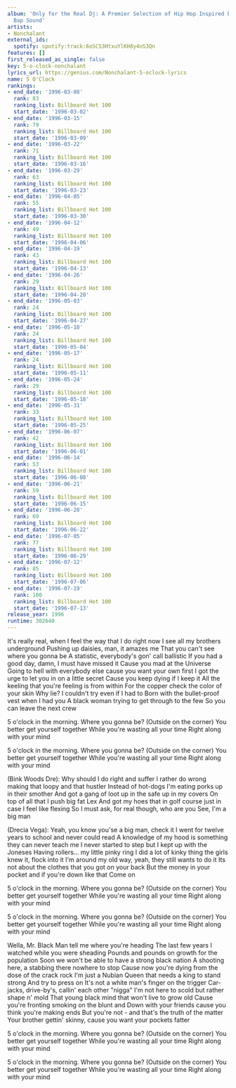 ```yaml
---
album: 'Only for the Real Dj: A Premier Selection of Hip Hop Inspired by the Boom
  Bap Sound'
artists:
- Nonchalant
external_ids:
  spotify: spotify:track:6oSCS3HtxuYlKH8y4nS3Qn
features: []
first_released_as_single: false
key: 5-o-clock-nonchalant
lyrics_url: https://genius.com/Nonchalant-5-oclock-lyrics
name: 5 O'Clock
rankings:
- end_date: '1996-03-08'
  rank: 83
  ranking_list: Billboard Hot 100
  start_date: '1996-03-02'
- end_date: '1996-03-15'
  rank: 79
  ranking_list: Billboard Hot 100
  start_date: '1996-03-09'
- end_date: '1996-03-22'
  rank: 71
  ranking_list: Billboard Hot 100
  start_date: '1996-03-16'
- end_date: '1996-03-29'
  rank: 63
  ranking_list: Billboard Hot 100
  start_date: '1996-03-23'
- end_date: '1996-04-05'
  rank: 55
  ranking_list: Billboard Hot 100
  start_date: '1996-03-30'
- end_date: '1996-04-12'
  rank: 49
  ranking_list: Billboard Hot 100
  start_date: '1996-04-06'
- end_date: '1996-04-19'
  rank: 43
  ranking_list: Billboard Hot 100
  start_date: '1996-04-13'
- end_date: '1996-04-26'
  rank: 29
  ranking_list: Billboard Hot 100
  start_date: '1996-04-20'
- end_date: '1996-05-03'
  rank: 24
  ranking_list: Billboard Hot 100
  start_date: '1996-04-27'
- end_date: '1996-05-10'
  rank: 24
  ranking_list: Billboard Hot 100
  start_date: '1996-05-04'
- end_date: '1996-05-17'
  rank: 24
  ranking_list: Billboard Hot 100
  start_date: '1996-05-11'
- end_date: '1996-05-24'
  rank: 29
  ranking_list: Billboard Hot 100
  start_date: '1996-05-18'
- end_date: '1996-05-31'
  rank: 33
  ranking_list: Billboard Hot 100
  start_date: '1996-05-25'
- end_date: '1996-06-07'
  rank: 42
  ranking_list: Billboard Hot 100
  start_date: '1996-06-01'
- end_date: '1996-06-14'
  rank: 53
  ranking_list: Billboard Hot 100
  start_date: '1996-06-08'
- end_date: '1996-06-21'
  rank: 59
  ranking_list: Billboard Hot 100
  start_date: '1996-06-15'
- end_date: '1996-06-28'
  rank: 69
  ranking_list: Billboard Hot 100
  start_date: '1996-06-22'
- end_date: '1996-07-05'
  rank: 77
  ranking_list: Billboard Hot 100
  start_date: '1996-06-29'
- end_date: '1996-07-12'
  rank: 85
  ranking_list: Billboard Hot 100
  start_date: '1996-07-06'
- end_date: '1996-07-19'
  rank: 100
  ranking_list: Billboard Hot 100
  start_date: '1996-07-13'
release_year: 1996
runtime: 302640
---
```

It's really real, when I feel the way that I do right now
I see all my brothers underground
Pushing up daisies, man, it amazes me
That you can't see where you gonna be
A statistic, everybody's gon' call ballistic
If you had a good day, damn, I must have missed it
Cause you mad at the Universe
Going to hell with everybody else cause you want your own first
I got the urge to let you in on a little secret
Cause you keep dying if I keep it
All the keeling that you're feeling is from within
For the copper check the color of your skin
Why lie? I couldn't try even if I had to
Born with the bullet-proof vest when I had you
A black woman trying to get through to the few
So you can leave the next crew

5 o'clock in the morning. Where you gonna be?
(Outside on the corner)
You better get yourself together
While you're wasting all your time
Right along with your mind

5 o'clock in the morning. Where you gonna be?
(Outside on the corner)
You better get yourself together
While you're wasting all your time
Right along with your mind

(Bink Woods Dre):
Why should I do right and suffer
I rather do wrong making that loopy and that hustler
Instead of hot-dogs I'm eating porks up in their smother
And got a gang of loot up in the safe up in my covers
On top of all that I push big fat Lex
And got my hoes that in golf course just in case I feel like flexing
So I must ask, for real though, who are you
See, I'm a big man

(Drecia Vega):
Yeah, you know you'se a big man, check it
I went for twelve years to school and never could read
A knowledge of my hood is something they can never teach me
I never started to step but I kept up with the Joneses
Having rollers... my little pinky ring
I did a lot of kinky thing the girls knew it, flock into it
I'm around my old way, yeah, they still wants to do it
Its not about the clothes that you got on your back
But the money in your pocket and if you're down like that
Come on

5 o'clock in the morning. Where you gonna be?
(Outside on the corner)
You better get yourself together
While you're wasting all your time
Right along with your mind

5 o'clock in the morning. Where you gonna be?
(Outside on the corner)
You better get yourself together
While you're wasting all your time
Right along with your mind

Wella, Mr. Black Man tell me where you're heading
The last few years I watched while you were sheading
Pounds and pounds on growth for the population
Soon we won't be able to have a strong black nation
A shooting here, a stabbing there nowhere to stop
Cause now you're dying from the dose of the crack rock
I'm just a Nubian Queen that needs a king to stand strong
And try to press on
It's not a white man's finger on the trigger
Car-jacks, drive-by's, callin' each other "nigga"
I'm not here to scold but rather shape n' mold
That young black mind that won't live to grow old
Cause you're fronting smoking on the blunt and
Down with your friends cause you think you're making ends
But you're not - and that's the truth of the matter
Your brother gettin' skinny, cause you want your pockets fatter

5 o'clock in the morning. Where you gonna be?
(Outside on the corner)
You better get yourself together
While you're wasting all your time
Right along with your mind

5 o'clock in the morning. Where you gonna be?
(Outside on the corner)
You better get yourself together
While you're wasting all your time
Right along with your mind
